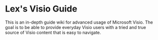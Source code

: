 # Lex's Visio Guide
This is an in-depth guide wiki for advanced usage of Microsoft Visio. The goal is to be able to provide everyday Visio users with a tried and true source of Visio content that is easy to navigate.